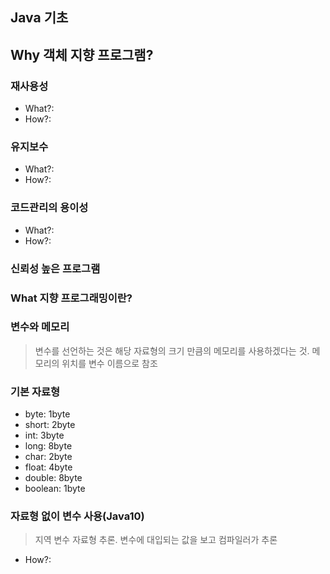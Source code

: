## Java 기초

## Why 객체 지향 프로그램?
### 재사용성
+ What?: 
+ How?: 

### 유지보수
+ What?: 
+ How?: 

### 코드관리의 용이성
+ What?: 
+ How?: 

### 신뢰성 높은 프로그램
### What 지향 프로그래밍이란?

### 변수와 메모리
> 변수를 선언하는 것은 해당 자료형의 크기 만큼의 메모리를 사용하겠다는 것. 메모리의 위치를 변수 이름으로 참조

### 기본 자료형
+ byte: 1byte
+ short: 2byte
+ int: 3byte
+ long: 8byte
+ char: 2byte
+ float: 4byte
+ double: 8byte
+ boolean: 1byte

### 자료형 없이 변수 사용(Java10)
> 지역 변수 자료형 추론. 변수에 대입되는 값을 보고 컴파일러가 추론
+ How?: 
